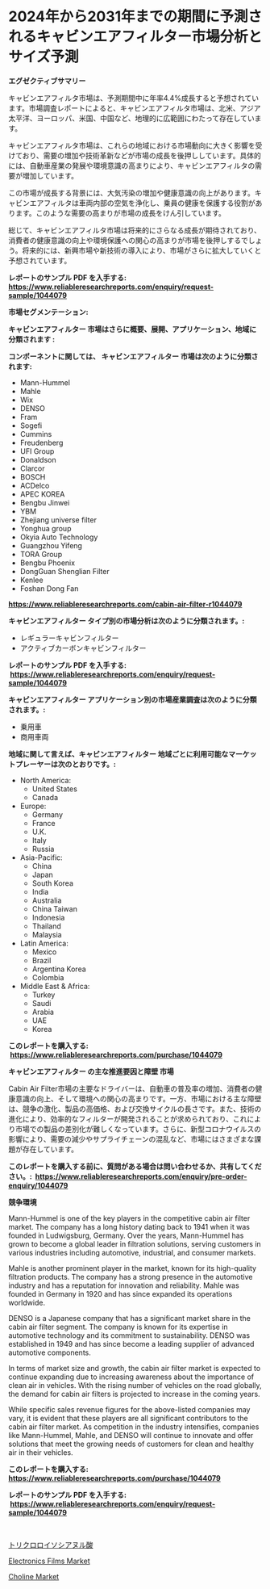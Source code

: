 <p><h1>2024年から2031年までの期間に予測されるキャビンエアフィルター市場分析とサイズ予測</h1></p><p><strong>エグゼクティブサマリー</strong></p>
<p><p>キャビンエアフィルタ市場は、予測期間中に年率4.4%成長すると予想されています。市場調査レポートによると、キャビンエアフィルタ市場は、北米、アジア太平洋、ヨーロッパ、米国、中国など、地理的に広範囲にわたって存在しています。</p><p>キャビンエアフィルタ市場は、これらの地域における市場動向に大きく影響を受けており、需要の増加や技術革新などが市場の成長を後押ししています。具体的には、自動車産業の発展や環境意識の高まりにより、キャビンエアフィルタの需要が増加しています。</p><p>この市場が成長する背景には、大気汚染の増加や健康意識の向上があります。キャビンエアフィルタは車両内部の空気を浄化し、乗員の健康を保護する役割があります。このような需要の高まりが市場の成長をけん引しています。</p><p>総じて、キャビンエアフィルタ市場は将来的にさらなる成長が期待されており、消費者の健康意識の向上や環境保護への関心の高まりが市場を後押しするでしょう。将来的には、新興市場や新技術の導入により、市場がさらに拡大していくと予想されています。</p></p>
<p><strong>レポートのサンプル PDF を入手する: <a href="https://www.reliableresearchreports.com/enquiry/request-sample/1044079">https://www.reliableresearchreports.com/enquiry/request-sample/1044079</a></strong></p>
<p><strong>市場セグメンテーション:</strong></p>
<p><strong> キャビンエアフィルター 市場はさらに概要、展開、アプリケーション、地域に分類されます :</strong></p>
<p><strong>コンポーネントに関しては、 キャビンエアフィルター 市場は次のように分類されます: &nbsp;</strong></p>
<p><ul><li>Mann-Hummel</li><li>Mahle</li><li>Wix</li><li>DENSO</li><li>Fram</li><li>Sogefi</li><li>Cummins</li><li>Freudenberg</li><li>UFI Group</li><li>Donaldson</li><li>Clarcor</li><li>BOSCH</li><li>ACDelco</li><li>APEC KOREA</li><li>Bengbu Jinwei</li><li>YBM</li><li>Zhejiang universe filter</li><li>Yonghua group</li><li>Okyia Auto Technology</li><li>Guangzhou Yifeng</li><li>TORA Group</li><li>Bengbu Phoenix</li><li>DongGuan Shenglian Filter</li><li>Kenlee</li><li>Foshan Dong Fan</li></ul></p>
<p><strong><a href="https://www.reliableresearchreports.com/cabin-air-filter-r1044079">https://www.reliableresearchreports.com/cabin-air-filter-r1044079</a></strong></p>
<p><strong> キャビンエアフィルター タイプ別の市場分析は次のように分類されます。:</strong></p>
<p><ul><li>レギュラーキャビンフィルター</li><li>アクティブカーボンキャビンフィルター</li></ul></p>
<p><strong>レポートのサンプル PDF を入手する: &nbsp;<a href="https://www.reliableresearchreports.com/enquiry/request-sample/1044079">https://www.reliableresearchreports.com/enquiry/request-sample/1044079</a></strong></p>
<p><strong> キャビンエアフィルター アプリケーション別の市場産業調査は次のように分類されます。:</strong></p>
<p><ul><li>乗用車</li><li>商用車両</li></ul></p>
<p><strong>地域に関して言えば、キャビンエアフィルター 地域ごとに利用可能なマーケットプレーヤーは次のとおりです。:</strong></p>
<p><ul>
    <li>
        North America:
        <ul>
            <li>United States</li>
            <li>Canada</li>
        </ul>
    </li>
    <li>
        Europe:
        <ul>
            <li>Germany</li>
            <li>France</li>
            <li>U.K.</li>
            <li>Italy</li>
            <li>Russia</li>
        </ul>
    </li>
    <li>
        Asia-Pacific:
        <ul>
            <li>China</li>
            <li>Japan</li>
            <li>South Korea</li>
            <li>India</li>
            <li>Australia</li>
            <li>China Taiwan</li>
            <li>Indonesia</li>
            <li>Thailand</li>
            <li>Malaysia</li>
        </ul>
    </li>
    <li>
        Latin America:
        <ul>
            <li>Mexico</li>
            <li>Brazil</li>
            <li>Argentina Korea</li>
            <li>Colombia</li>
        </ul>
    </li>
    <li>
        Middle East & Africa:
        <ul>
            <li>Turkey</li>
            <li>Saudi</li>
            <li>Arabia</li>
            <li>UAE</li>
            <li>Korea</li>
        </ul>
    </li>
    </ul></p>
<p><strong>このレポートを購入する: &nbsp;<a href="https://www.reliableresearchreports.com/purchase/1044079">https://www.reliableresearchreports.com/purchase/1044079</a></strong></p>
<p><strong>キャビンエアフィルター の主な推進要因と障壁 市場</strong></p>
<p><p>Cabin Air Filter市場の主要なドライバーは、自動車の普及率の増加、消費者の健康意識の向上、そして環境への関心の高まりです。一方、市場における主な障壁は、競争の激化、製品の高価格、および交換サイクルの長さです。また、技術の進化により、効率的なフィルターが開発されることが求められており、これにより市場での製品の差別化が難しくなっています。さらに、新型コロナウイルスの影響により、需要の減少やサプライチェーンの混乱など、市場にはさまざまな課題が存在しています。</p></p>
<p><strong>このレポートを購入する前に、質問がある場合は問い合わせるか、共有してください。:&nbsp; <a href="https://www.reliableresearchreports.com/enquiry/pre-order-enquiry/1044079">https://www.reliableresearchreports.com/enquiry/pre-order-enquiry/1044079</a></strong></p>
<p><strong>競争環境</strong></p>
<p><p>Mann-Hummel is one of the key players in the competitive cabin air filter market. The company has a long history dating back to 1941 when it was founded in Ludwigsburg, Germany. Over the years, Mann-Hummel has grown to become a global leader in filtration solutions, serving customers in various industries including automotive, industrial, and consumer markets.</p><p>Mahle is another prominent player in the market, known for its high-quality filtration products. The company has a strong presence in the automotive industry and has a reputation for innovation and reliability. Mahle was founded in Germany in 1920 and has since expanded its operations worldwide.</p><p>DENSO is a Japanese company that has a significant market share in the cabin air filter segment. The company is known for its expertise in automotive technology and its commitment to sustainability. DENSO was established in 1949 and has since become a leading supplier of advanced automotive components.</p><p>In terms of market size and growth, the cabin air filter market is expected to continue expanding due to increasing awareness about the importance of clean air in vehicles. With the rising number of vehicles on the road globally, the demand for cabin air filters is projected to increase in the coming years.</p><p>While specific sales revenue figures for the above-listed companies may vary, it is evident that these players are all significant contributors to the cabin air filter market. As competition in the industry intensifies, companies like Mann-Hummel, Mahle, and DENSO will continue to innovate and offer solutions that meet the growing needs of customers for clean and healthy air in their vehicles.</p></p>
<p><strong>このレポートを購入する: &nbsp; <a href="https://www.reliableresearchreports.com/purchase/1044079">https://www.reliableresearchreports.com/purchase/1044079</a></strong></p>
<p><strong>レポートのサンプル PDF を入手する: &nbsp;<a href="https://www.reliableresearchreports.com/enquiry/request-sample/1044079">https://www.reliableresearchreports.com/enquiry/request-sample/1044079</a></strong><strong></strong></p>
<p>&nbsp;</p>
<p><p><a href="https://github.com/SarahFahey88/Market-Research-Report-List-1/blob/main/882839719504.md">トリクロロイソシアヌル酸</a></p><p><a href="https://pretty-mail-caf.notion.site/Electronics-Films-Market-with-the-goal-of-estimating-the-market-size-and-future-growth-potential-of--2c4c703bdf3a4b7c95734093fdab41ac">Electronics Films Market</a></p><p><a href="https://flame-sidecar-702.notion.site/Choline-Market-Provides-a-Comprehensive-Analysis-Including-a-Macro-Overview-of-the-Market-as-well-as-23ffdd6e2fa64eddb7b5b3c9cf2ee300">Choline Market</a></p></p>